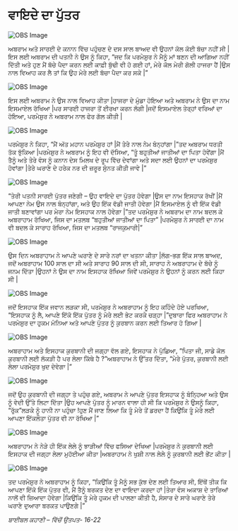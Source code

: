 # ਵਾਇਦੇ ਦਾ ਪੁੱਤਰ

![OBS Image](https://cdn.door43.org/obs/jpg/360px/obs-en-05-01.jpg)

ਅਬਰਾਮ ਅਤੇ ਸਾਰਈ  ਦੇ ਕਨਾਨ ਵਿੱਚ  ਪਹੁੰਚਣ ਦੇ ਦਸ ਸਾਲ ਬਾਅਦ ਵੀ ਉਹਨਾਂ ਕੋਲ ਕੋਈ ਬੱਚਾ ਨਹੀਂ ਸੀ |ਇਸ ਲਈ ਅਬਰਾਮ ਦੀ ਪਤਨੀ ਨੇ ਉਸ ਨੂੰ ਕਿਹਾ, “ਜਦ ਕਿ  ਪਰਮੇਸ਼ੁਰ ਨੇ  ਮੈਨੂੰ ਮਾਂ ਬਣਨ ਦੀ ਆਗਿਆ ਨਹੀਂ ਦਿੱਤੀ ਅਤੇ ਹੁਣ ਮੈਂ ਬੱਚੇ ਪੈਦਾ ਕਰਨ ਲਈ ਕਾਫ਼ੀ ਬੁੱਢੀ ਵੀ ਹੋ ਗਈ ਹਾਂ, ਮੇਰੇ ਕੋਲ ਮੇਰੀ ਗੋਲੀ ਹਾਜਰਾ ਹੈਂ |ਉਸ ਨਾਲ ਵਿਆਹ ਕਰ ਲੈ ਤਾਂ ਕਿ ਉਹ ਮੇਰੇ ਲਈ ਬੱਚਾ ਪੈਦਾ ਕਰ ਸਕੇ |”

![OBS Image](https://cdn.door43.org/obs/jpg/360px/obs-en-05-02.jpg)

ਇਸ ਲਈ ਅਬਰਾਮ ਨੇ ਉਸ ਨਾਲ ਵਿਆਹ ਕੀਤਾ |ਹਾਜਰਾ ਦੇ ਮੁੰਡਾ ਹੋਇਆ ਅਤੇ ਅਬਰਾਮ ਨੇ ਉਸ ਦਾ ਨਾਮ ਇਸਮਾਏਲ ਰੱਖਿਆ |ਪਰ ਸਾਰਈ ਹਾਜਰਾ ਤੋਂ ਈਰਖਾ ਕਰਨ ਲੱਗੀ |ਜਦੋਂ ਇਸਮਾਏਲ ਤੇਰ੍ਹਾਂ ਵਰਿਆਂ ਦਾ ਹੋਇਆ, ਪਰਮੇਸ਼ੁਰ ਨੇ ਅਬਰਾਮ ਨਾਲ ਫੇਰ ਗੱਲ ਕੀਤੀ |

![OBS Image](https://cdn.door43.org/obs/jpg/360px/obs-en-05-03.jpg)

ਪਰਮੇਸ਼ੁਰ ਨੇ ਕਿਹਾ, “ਮੈਂ ਅੱਤ ਮਹਾਨ ਪਰਮੇਸ਼ੁਰ ਹਾਂ |ਮੈਂ ਤੇਰੇ ਨਾਲ ਨੇਮ ਬੰਨ੍ਹਾਂਗਾ |”ਤਦ ਅਬਰਾਮ ਧਰਤੀ ਤੱਕ  ਝੁੱਕਿਆ |ਪਰਮੇਸ਼ੁਰ ਨੇ ਅਬਰਾਮ ਨੂੰ ਇਹ ਵੀ ਦੱਸਿਆ, “ਤੂੰ ਬਹੁਤੀਆਂ ਜਾਤੀਆਂ ਦਾ ਪਿਤਾ ਹੋਵੇਂਗਾ |ਮੈਂ ਤੈਨੂੰ ਅਤੇ ਤੇਰੇ ਵੰਸ  ਨੂੰ ਕਨਾਨ ਦੇਸ ਮਿਲਖ ਦੇ ਰੂਪ ਵਿੱਚ  ਦੇਵਾਂਗਾ ਅਤੇ ਸਦਾ ਲਈ ਉਹਨਾਂ ਦਾ ਪਰਮੇਸ਼ੁਰ ਹੋਵਾਂਗਾ |ਤੇਰੇ  ਘਰਾਣੇ ਦੇ ਹਰੇਕ  ਨਰ ਦੀ ਜ਼ਰੂਰ ਸੁੰਨਤ ਕੀਤੀ ਜਾਵੇ |”

![OBS Image](https://cdn.door43.org/obs/jpg/360px/obs-en-05-04.jpg)

“ਤੇਰੀ ਪਤਨੀ ਸਾਰਈ ਪੁੱਤਰ ਜਣੇਗੀ  –   ਉਹ ਵਾਇਦੇ ਦਾ ਪੁੱਤਰ ਹੋਵੇਗਾ |ਉਸ ਦਾ ਨਾਮ ਇਸਹਾਕ ਰੱਖੀਂ |ਮੈਂ ਆਪਣਾ ਨੇਮ ਉਸ ਨਾਲ ਬੰਨ੍ਹਾਂਗਾ, ਅਤੇ ਉਹ ਇੱਕ ਵੱਡੀ ਜਾਤੀ ਹੋਵੇਗਾ |ਮੈਂ ਇਸਮਾਏਲ ਨੂੰ ਵੀ ਇੱਕ ਵੱਡੀ ਜਾਤੀ ਬਣਾਵਾਂਗਾ ਪਰ ਮੇਰਾ ਨੇਮ ਇਸਹਾਕ ਨਾਲ ਹੋਵੇਗਾ |”ਤਦ ਪਰਮੇਸ਼ੁਰ ਨੇ ਅਬਰਾਮ ਦਾ ਨਾਮ ਬਦਲ ਕੇ ਅਬਰਾਹਾਮ ਰੱਖਿਆ, ਜਿਸ ਦਾ ਮਤਲਬ “ਬਹੁਤੀਆਂ ਜਾਤੀਆਂ ਦਾ ਪਿਤਾ” |ਪਰਮੇਸ਼ੁਰ ਨੇ ਸਾਰਈ ਦਾ ਨਾਮ ਵੀ ਬਦਲ ਕੇ ਸਾਰਾਹ ਰੱਖਿਆ, ਜਿਸ ਦਾ ਮਤਲਬ “ਰਾਜਕੁਮਾਰੀ|” 

![OBS Image](https://cdn.door43.org/obs/jpg/360px/obs-en-05-05.jpg)

ਉਸ ਦਿਨ ਅਬਰਾਹਾਮ ਨੇ ਆਪਣੇ ਘਰਾਣੇ ਦੇ ਸਾਰੇ ਨਰਾਂ ਦਾ ਖਤਨਾ ਕੀਤਾ |ਲੱਗ-ਭਗ ਇੱਕ ਸਾਲ ਬਾਅਦ, ਜਦੋਂ ਅਬਰਾਹਾਮ 100 ਸਾਲ ਦਾ ਸੀ ਅਤੇ ਸਾਰਾਹ 90 ਸਾਲ ਦੀ ਸੀ,  ਸਾਰਾਹ ਨੇ ਅਬਰਾਹਾਮ ਦੇ ਬੱਚੇ ਨੂੰ ਜਨਮ ਦਿੱਤਾ |ਉਹਨਾਂ ਨੇ ਉਸ ਦਾ ਨਾਮ ਇਸਹਾਕ ਰੱਖਿਆ ਜਿਵੇਂ ਪਰਮੇਸ਼ੁਰ ਨੇ ਉਹਨਾਂ ਨੂੰ ਕਰਨ ਲਈ ਕਿਹਾ ਸੀ |

![OBS Image](https://cdn.door43.org/obs/jpg/360px/obs-en-05-06.jpg)

ਜਦੋਂ ਇਸਹਾਕ ਇੱਕ ਜਵਾਨ ਲੜਕਾ ਸੀ, ਪਰਮੇਸ਼ੁਰ ਨੇ ਅਬਰਾਹਾਮ ਨੂੰ ਇਹ ਕਹਿੰਦੇ ਹੋਏ ਪਰਖਿਆ, “ਇਸਹਾਕ ਨੂੰ ਲੈ, ਆਪਣੇ ਇੱਕੋ ਇੱਕ  ਪੁੱਤਰ ਨੂੰ  ਮੇਰੇ ਲਈ ਭੇਟ ਕਰਕੇ ਚੜ੍ਹਾ  |”ਦੁਬਾਰਾ ਫਿਰ ਅਬਰਾਹਾਮ ਨੇ ਪਰਮੇਸ਼ੁਰ ਦਾ ਹੁਕਮ ਮੰਨਿਆ ਅਤੇ ਆਪਣੇ ਪੁੱਤਰ ਨੂੰ ਕੁਰਬਾਨ ਕਰਨ ਲਈ ਤਿਆਰ ਹੋ ਗਿਆ |

![OBS Image](https://cdn.door43.org/obs/jpg/360px/obs-en-05-07.jpg)

 ਅਬਰਾਹਾਮ ਅਤੇ ਇਸਹਾਕ ਕੁਰਬਾਨੀ ਦੀ ਜਗ੍ਹਾ ਵੱਲ ਗਏ, ਇਸਹਾਕ ਨੇ ਪੁੱਛਿਆ, “ਪਿਤਾ ਜੀ, ਸਾਡੇ ਕੋਲ ਕੁਰਬਾਨੀ ਲਈ ਲੱਕੜੀ ਹੈ ਪਰ ਲੇਲਾ ਕਿੱਥੇ ਹੈ ?”ਅਬਰਾਹਾਮ ਨੇ ਉੱਤਰ ਦਿੱਤਾ, “ਮੇਰੇ ਪੁੱਤਰ, ਕੁਰਬਾਨੀ ਲਈ ਲੇਲਾ ਪਰਮੇਸ਼ੁਰ ਖੁਦ ਦੇਵੇਗਾ |”

![OBS Image](https://cdn.door43.org/obs/jpg/360px/obs-en-05-08.jpg)

ਜਦੋਂ ਉਹ ਕੁਰਬਾਨੀ ਦੀ ਜਗ੍ਹਾ  ਤੇ ਪਹੁੰਚ ਗਏ, ਅਬਰਾਮ ਨੇ ਆਪਣੇ ਪੁੱਤਰ ਇਸਹਾਕ ਨੂੰ ਬੰਨ੍ਹਿਆ  ਅਤੇ ਉਸ ਨੂੰ ਵੇਦੀ ਉੱਤੇ ਲਿਟਾ ਦਿੱਤਾ |ਉਹ ਆਪਣੇ ਪੁੱਤਰ ਨੂੰ ਮਾਰਨ ਵਾਲਾ ਹੀ ਸੀ ਕਿ ਪਰਮੇਸ਼ੁਰ ਨੇ ਉਸਨੂੰ ਕਿਹਾ, “ਰੁੱਕ”ਲੜਕੇ ਨੂੰ ਹਾਨੀ ਨਾ ਪਹੁੰਚਾ !ਹੁਣ ਮੈਂ ਜਾਣ ਲਿਆ ਕਿ ਤੂੰ ਮੇਰੇ ਤੋਂ ਡਰਦਾ ਹੈਂ ਕਿਉਂਕਿ ਤੂੰ ਮੇਰੇ ਲਈ ਆਪਣਾ ਇੱਕਲੌਤਾ ਪੁੱਤਰ ਵੀ ਨਾ ਰੱਖਿਆ |”

![OBS Image](https://cdn.door43.org/obs/jpg/360px/obs-en-05-09.jpg)

ਅਬਰਾਹਾਮ ਨੇ ਨੇੜੇ ਹੀ ਇੱਕ ਲੇਲੇ ਨੂੰ ਝਾੜੀਆਂ ਵਿੱਚ  ਫਸਿਆ ਦੇਖਿਆ |ਪਰਮੇਸ਼ੁਰ  ਨੇ ਕੁਰਬਾਨੀ ਲਈ ਇਸਹਾਕ ਦੀ ਜਗ੍ਹਾ ਲੇਲਾ ਮੁਹੱਈਆ ਕੀਤਾ |ਅਬਰਾਹਾਮ ਨੇ ਖੁਸ਼ੀ ਨਾਲ ਲੇਲੇ ਨੂੰ ਕੁਰਬਾਨੀ ਲਈ ਭੇਂਟ ਕੀਤਾ |

![OBS Image](https://cdn.door43.org/obs/jpg/360px/obs-en-05-10.jpg)

ਤਦ ਪਰਮੇਸ਼ੁਰ ਨੇ ਅਬਰਾਹਾਮ ਨੂੰ ਕਿਹਾ, “ਕਿਉਂਕਿ ਤੂੰ ਮੈਨੂੰ ਸਭ ਕੁੱਝ ਦੇਣ ਲਈ ਤਿਆਰ ਸੀ, ਇੱਥੋਂ ਤੀਕ ਕਿ ਆਪਣਾ ਇੱਕੋ ਇੱਕ ਪੁੱਤਰ ਵੀ, ਮੈਂ ਤੈਨੂੰ ਬਰਕਤ ਦੇਣ ਦਾ ਵਾਇਦਾ ਕਰਦਾ ਹਾਂ |ਤੇਰਾ ਵੰਸ  ਅਕਾਸ਼ ਦੇ ਤਾਰਿਆਂ ਨਾਲੋਂ ਵੀ ਜ਼ਿਆਦਾ ਹੋਵੇਗਾ |ਕਿਉਂਕਿ ਤੂੰ ਮੇਰੇ ਹੁਕਮ ਦੀ ਪਾਲਣਾ ਕੀਤੀ ਹੈ, ਸੰਸਾਰ ਦੇ ਸਾਰੇ ਘਰਾਣੇ ਤੇਰੇ ਘਰਾਣੇ ਦੁਆਰਾ ਬਰਕਤ ਪਾਉਣਗੇ |”

_ਬਾਈਬਲ ਕਹਾਣੀ –  ਵਿੱਚੋਂ ਉਤਪਤ-  16-22_